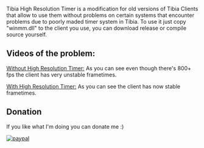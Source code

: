Tibia High Resolution Timer is a modification for old versions of Tibia Clients that allow to use them without problems on certain systems that encounter problems due to poorly maded timer system in Tibia.
To use it just copy "winmm.dll" to the client you use, you can download release or compile source yourself.

## Videos of the problem:
[Without High Resolution Timer:](https://www.youtube.com/watch?v=Ov46NCXEdqQ "Without High Resolution Timer")
As you can see even though there's 800+ fps the client has very unstable frametimes.

[With High Resolution Timer:](https://www.youtube.com/watch?v=Yf4BlKUHdII "With High Resolution Timer")
As you can see the client has now stable frametimes.

## Donation
If you like what I'm doing you can donate me :)

[![paypal](https://www.paypalobjects.com/en_US/i/btn/btn_donateCC_LG.gif)](https://www.paypal.com/cgi-bin/webscr?cmd=_donations&business=jakubkubina@hotmail.com&rm=0&currency_code=USD)